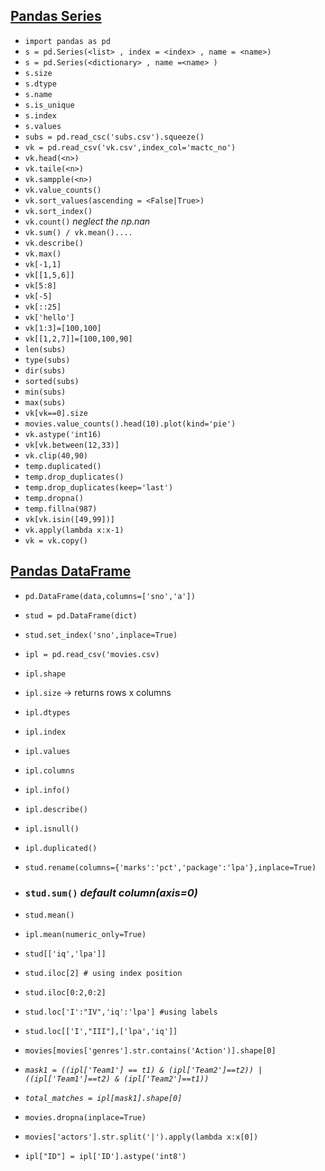 ## [Pandas Series](p_series/p1.ipynb)

- `import pandas as pd`
- `s = pd.Series(<list> , index = <index> , name = <name>)`
- `s = pd.Series(<dictionary> , name =<name> )`
- `s.size`
- `s.dtype`
- `s.name`
- `s.is_unique`
- `s.index`
- `s.values`
- `subs = pd.read_csc('subs.csv').squeeze()`
- `vk = pd.read_csv('vk.csv',index_col='mactc_no')`
- `vk.head(<n>)`
- `vk.taile(<n>)`
- `vk.sampple(<n>)`
- `vk.value_counts()`
- `vk.sort_values(ascending = <False|True>)`
- `vk.sort_index()`
- `vk.count()` *neglect the np.nan*
- `vk.sum() / vk.mean()....`
- `vk.describe()`
- `vk.max()`
- `vk[-1,1]`
- `vk[[1,5,6]]`
- `vk[5:8]`
- `vk[-5]`
- `vk[::25]`
- `vk['hello']`
- `vk[1:3]=[100,100]`
- `vk[[1,2,7]]=[100,100,90]`
- `len(subs)`
- `type(subs)`
- `dir(subs)`
- `sorted(subs)`
- `min(subs)`
- `max(subs)`
- `vk[vk==0].size`
- `movies.value_counts().head(10).plot(kind='pie')`
- `vk.astype('int16)`
- `vk[vk.between(12,33)]`
- `vk.clip(40,90)`
- `temp.duplicated()`
- `temp.drop_duplicates()`
- `temp.drop_duplicates(keep='last')`
- `temp.dropna()`
- `temp.fillna(987)`
- `vk[vk.isin([49,99])]`
- `vk.apply(lambda x:x-1)`
- `vk = vk.copy()`

## [Pandas DataFrame](p_df/p2.ipynb)

- `pd.DataFrame(data,columns=['sno','a'])`
- `stud = pd.DataFrame(dict)`
- `stud.set_index('sno',inplace=True)`
- `ipl = pd.read_csv('movies.csv)`
- `ipl.shape`
- `ipl.size` -> returns rows x columns
- `ipl.dtypes`
- `ipl.index`
- `ipl.values`
- `ipl.columns`
- `ipl.info()`
- `ipl.describe()`
- `ipl.isnull()`
- `ipl.duplicated()`
- `stud.rename(columns={'marks':'pct','package':'lpa'},inplace=True)`
- ### `stud.sum()` *default column(axis=0)*
- `stud.mean()`
- `ipl.mean(numeric_only=True)`
- `stud[['iq','lpa']]`
- `stud.iloc[2] # using index position`
- `stud.iloc[0:2,0:2]`
- `stud.loc['I':"IV",'iq':'lpa'] #using labels`
- `stud.loc[['I',"III"],['lpa','iq']]`
- `movies[movies['genres'].str.contains('Action')].shape[0]`

- *`mask1 = ((ipl['Team1'] == t1) & (ipl['Team2']==t2)) | ((ipl['Team1']==t2) & (ipl['Team2']==t1))`*
- *`total_matches = ipl[mask1].shape[0]`*
  
- `movies.dropna(inplace=True)`
- `movies['actors'].str.split('|').apply(lambda x:x[0])`
- `ipl["ID"] = ipl['ID'].astype('int8')`